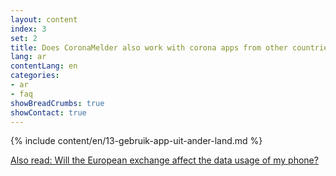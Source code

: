 ```yaml
---
layout: content
index: 3
set: 2
title: Does CoronaMelder also work with corona apps from other countries?
lang: ar
contentLang: en
categories:
- ar
- faq
showBreadCrumbs: true
showContact: true
---
```

{% include content/en/13-gebruik-app-uit-ander-land.md %}

[Also read: Will the European exchange affect the data usage of my phone?](/ar/faq/38-heeft-de-europese-uitwisseling-gevolgen-voor-het-dataverbruik-van-mijn-telefoon/)
